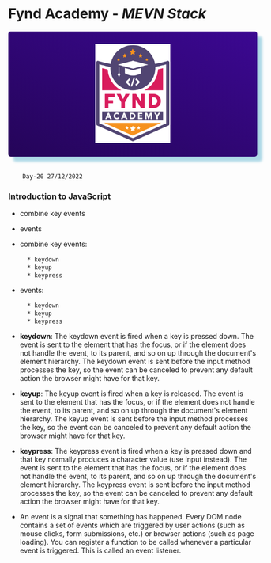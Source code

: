 # Fynd Academy - _MEVN Stack_

<center>

<div style="padding:25px 0 25px 0 ;background: linear-gradient(25deg, #000000, #5d0ce4);background-size: 400% 400%;color:#fff;border-radius:5px;box-shadow: 10px 10px 5px lightblue;">

<img style="background:transparent" src="../assets/6037ed523cde7f1958341705_logo-removebg-preview.png" height="200"/>


</div>
</center>
<br/>

        Day-20 27/12/2022


### Introduction to JavaScript 

* combine key events
* events

* combine key events:
        
        * keydown
        * keyup
        * keypress

* events:
        
        * keydown
        * keyup
        * keypress

* **keydown**:
         The keydown event is fired when a key is pressed down. The event is sent to the element that has the focus, or if the element does not handle the event, to its parent, and so on up through the document's element hierarchy. The keydown event is sent before the input method processes the key, so the event can be canceled to prevent any default action the browser might have for that key.

* **keyup**:
         The keyup event is fired when a key is released. The event is sent to the element that has the focus, or if the element does not handle the event, to its parent, and so on up through the document's element hierarchy. The keyup event is sent before the input method processes the key, so the event can be canceled to prevent any default action the browser might have for that key.

* **keypress**:
         The keypress event is fired when a key is pressed down and that key normally produces a character value (use input instead). The event is sent to the element that has the focus, or if the element does not handle the event, to its parent, and so on up through the document's element hierarchy. The keypress event is sent before the input method processes the key, so the event can be canceled to prevent any default action the browser might have for that key.


* An event is a signal that something has happened. Every DOM node contains a set of events which are triggered by user actions (such as mouse clicks, form submissions, etc.) or browser actions (such as page loading). You can register a function to be called whenever a particular event is triggered. This is called an event listener.